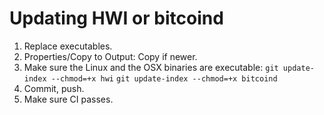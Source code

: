 # Updating HWI or bitcoind

1. Replace executables.
2. Properties/Copy to Output: Copy if newer.
3. Make sure the Linux and the OSX binaries are executable:
	`git update-index --chmod=+x hwi`
	`git update-index --chmod=+x bitcoind`
4. Commit, push.
5. Make sure CI passes.
